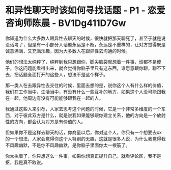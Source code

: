 # 和异性聊天时该如何寻找话题 - P1 - 恋爱咨询师陈晨 - BV1Dg411D7Gw

你知道为什么大多数人跟异性去聊天的时候，很快就把那天聊死了，甚至于就是说没话考了，但是有一小部分人话题永远是不断，永远是不重样的，让对方觉得既是诚意满满，又充满乐趣，因为大多数人在跟异性去沟通的时候。

他们的想法太纯粹了，纯粹到我只想跟你，脚尖脑袋就想着一件事，谁都不是傻子，你这问题能看得出来，就会觉得你脑子里只有这东西，谁愿意跟你聊，聊不下去，把话题全面打开的这些人，想法不是这个样子。

那一类人在去跟异性去交往的时候，里面去想的是，说你这个人有什么样的价值，我们在工作当中，生活当中，有没有什么一些互补的地方，如果这个人没可能跟我在一起，他周边有没有可能能够跟我在一起的人。

我通过这些人来引荐，人家去思考这个问题的时候，它是一个非常多维度的一个东西，对于彼此双方是什么，就是说我如果能够跟你建立关系，他的方向是一个放射性的方向，都会认为对方是有价值的人。

但如果你不是这样去聊天的话，你商量以后，你对这个人，你只有一个想要去xx的一个想法，人家会觉得你这个人特别的无趣，这就是很多人说，为什么我觉得我不风趣幽默，不是你不风趣幽默，是你脑子里面你太一根筋了。

你太执着了，你只想这么一件事，如果你想真正提升自己，就看评论区，我不是抠，我是真不敢说。